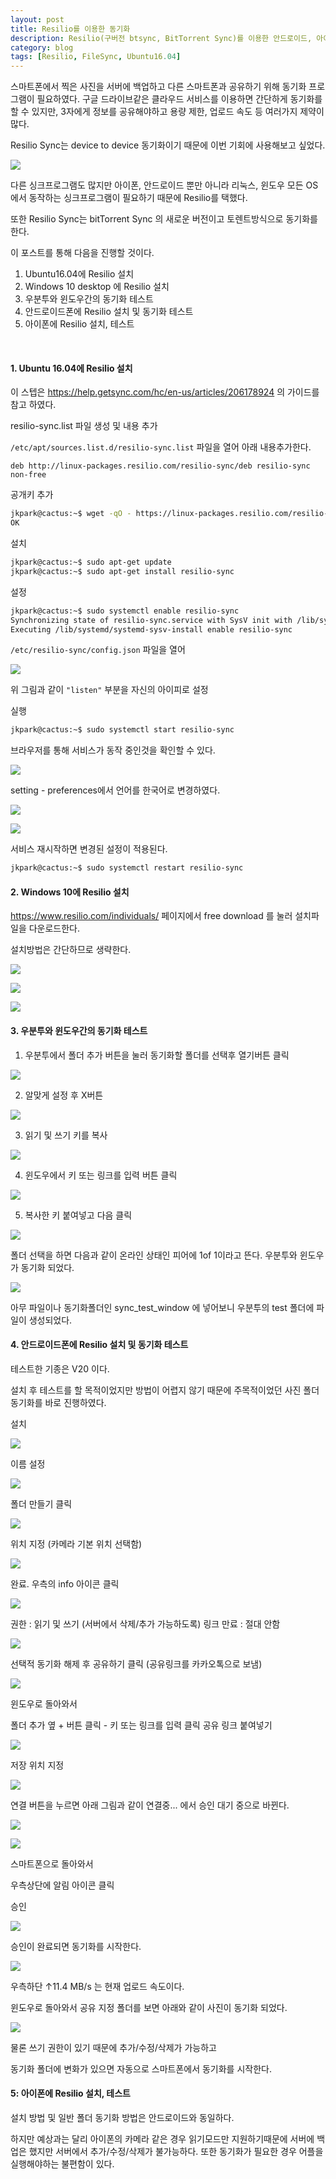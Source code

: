 ```yaml
---
layout: post
title: Resilio를 이용한 동기화
description: Resilio(구버전 btsync, BitTorrent Sync)를 이용한 안드로이드, 아이폰, 서버, 데스크탑 동기화 작업 내역
category: blog
tags: [Resilio, FileSync, Ubuntu16.04]
---
```


스마트폰에서 찍은 사진을 서버에 백업하고
다른 스마트폰과 공유하기 위해 동기화 프로그램이 필요하였다.
구글 드라이브같은 클라우드 서비스를 이용하면 간단하게 동기화를 할 수 있지만,
3자에게 정보를 공유해야하고 용량 제한, 업로드 속도 등 여러가지 제약이 많다.

Resilio Sync는 device to device 동기화이기 때문에 이번 기회에 사용해보고 싶었다.

![](https://4.bp.blogspot.com/-svFi0Ikw0Dg/WCviIDzsnzI/AAAAAAAAAkQ/EZ6VpP4ca2segoKl1S1VpLExJDlyXDpcQCEw/s320/%25EC%25BA%25A1%25EC%25B2%2598.PNG)


다른 싱크프로그램도 많지만 아이폰, 안드로이드 뿐만 아니라 리눅스, 윈도우 모든 OS에서 동작하는 싱크프로그램이 필요하기 때문에 Resilio를 택했다.

또한 Resilio Sync는 bitTorrent Sync 의 새로운 버전이고 토렌트방식으로 동기화를 한다.


이 포스트를 통해 다음을 진행할 것이다.

1. Ubuntu16.04에 Resilio 설치
2. Windows 10 desktop 에 Resilio 설치
3. 우분투와 윈도우간의 동기화 테스트
4. 안드로이드폰에 Resilio 설치 및 동기화 테스트
5. 아이폰에 Resilio 설치, 테스트

<br>

#### 1. Ubuntu 16.04에 Resilio 설치
이 스텝은 https://help.getsync.com/hc/en-us/articles/206178924 의 가이드를 참고 하였다.

resilio-sync.list 파일 생성 및 내용 추가

`/etc/apt/sources.list.d/resilio-sync.list` 파일을 열어 아래 내용추가한다.
```
deb http://linux-packages.resilio.com/resilio-sync/deb resilio-sync non-free
```


공개키 추가
```bash
jkpark@cactus:~$ wget -qO - https://linux-packages.resilio.com/resilio-sync/key.asc | sudo apt-key add -
OK
```

설치
```bash
jkpark@cactus:~$ sudo apt-get update
jkpark@cactus:~$ sudo apt-get install resilio-sync
```
설정
```bash
jkpark@cactus:~$ sudo systemctl enable resilio-sync
Synchronizing state of resilio-sync.service with SysV init with /lib/systemd/systemd-sysv-install...
Executing /lib/systemd/systemd-sysv-install enable resilio-sync
```

`/etc/resilio-sync/config.json` 파일을 열어

![](https://2.bp.blogspot.com/-ZrnOLvA2UjU/WCvnrMOPMlI/AAAAAAAAAks/Ncv_wdGj5lskBVV9W0Mkckka9HrPtrKXQCLcB/s500/%25EC%25BA%25A1%25EC%25B2%25984.PNG)

위 그림과 같이 `"listen"` 부분을 자신의 아이피로 설정


실행
```bash
jkpark@cactus:~$ sudo systemctl start resilio-sync
```

브라우저를 통해 서비스가 동작 중인것을 확인할 수 있다.

![](https://1.bp.blogspot.com/--WTOJ9O1YcE/WCvn2iTX7GI/AAAAAAAAAkw/WqTsp2tcSJkgzfEhpB9pD4O5PigjqoGDgCLcB/s500/%25EC%25BA%25A1%25EC%25B2%25985.PNG)

setting - preferences에서 언어를 한국어로 변경하였다.

![](https://4.bp.blogspot.com/--_Qe39e4Pns/WCvqR-541gI/AAAAAAAAAlQ/u1-0E27CQlQ2xMrOHr6wt8z4NDetHnDWwCLcB/s500/%25EC%25BA%25A1%25EC%25B2%259810.PNG)

![](https://2.bp.blogspot.com/-bO-urYyvhDA/WCvqR7edCSI/AAAAAAAAAlU/J-jkTxAWqLExegF2OiAAy1SUG6lvQBJzwCLcB/s500/%25EC%25BA%25A1%25EC%25B2%259811.PNG)


서비스 재시작하면 변경된 설정이 적용된다.
```bash
jkpark@cactus:~$ sudo systemctl restart resilio-sync
```


#### 2. Windows 10에 Resilio 설치
https://www.resilio.com/individuals/ 페이지에서 free download 를 눌러 설치파일을 다운로드한다.

설치방법은 간단하므로 생략한다.

![](https://1.bp.blogspot.com/-FF_N0AQGGJM/WCvo4THGOrI/AAAAAAAAAlA/dopoByyrylUiMxs591N9WwOkDZWAj97dACLcB/s500/%25EC%25BA%25A1%25EC%25B2%25986.PNG)

![](https://4.bp.blogspot.com/-laRZDAUXJEM/WCvo4eX6e0I/AAAAAAAAAk4/vpc0ACFwrZMOG2A0U9M2nBpzKd6f0tUawCLcB/s500/%25EC%25BA%25A1%25EC%25B2%25987.PNG)

![](https://1.bp.blogspot.com/-FySFHxhwMCM/WCvo4YHynkI/AAAAAAAAAk8/bDGoXpdCTjou1ICu8J87HafrlTkOjngpwCLcB/s500/%25EC%25BA%25A1%25EC%25B2%25988.PNG)




#### 3. 우분투와 윈도우간의 동기화 테스트

1. 우분투에서 폴더 추가 버튼을 눌러 동기화할 폴더를 선택후 열기버튼 클릭

![](https://4.bp.blogspot.com/-uCjhujHCziw/WCvrdAxA_kI/AAAAAAAAAls/FiZUJ1lM8gEI1Ba9hIxjKZpzuOYp-Hv_gCLcB/s500/%25EC%25BA%25A1%25EC%25B2%259813.PNG)

2. 알맞게 설정 후 X버튼

![](https://1.bp.blogspot.com/-bjF-_84F6YI/WCvrdOp7oMI/AAAAAAAAAlw/p8icn-8DawI80DUou2LosbrnJLOw3wHTgCLcB/s500/%25EC%25BA%25A1%25EC%25B2%259814.PNG)

3. 읽기 및 쓰기 키를 복사

![](https://3.bp.blogspot.com/-QLYTcUHAD0k/WCvucwrRC3I/AAAAAAAAAmQ/BjJWRiyhfcgDMSNqdDOxf81bruFyOXxJQCLcB/s500/%25EC%25BA%25A1%25EC%25B2%259816.PNG)

4. 윈도우에서 키 또는 링크를 입력 버튼 클릭

![](https://1.bp.blogspot.com/-52gPM2U_9zY/WCvvJbQag_I/AAAAAAAAAmU/8RD6xRNgtyc0kzY1TnaBUESNxE7XUZaXACLcB/s500/%25EC%25BA%25A1%25EC%25B2%259817.PNG)


5. 복사한 키 붙여넣고 다음 클릭

![](https://3.bp.blogspot.com/-fh05rZYjcqc/WCvvJZx4bJI/AAAAAAAAAmY/JN8RKQtjNt4cw4JBBzxoyMdrEKIM7xHAgCLcB/s500/%25EC%25BA%25A1%25EC%25B2%259818.PNG)

폴더 선택을 하면 다음과 같이 온라인 상태인 피어에 1of 1이라고 뜬다.
우분투와 윈도우가 동기화 되었다.

![](https://4.bp.blogspot.com/-LL-fJCBwBAY/WCvvJR3NPpI/AAAAAAAAAmc/4kY1dfKa9TclqDTx-PQ_cwO3OuPK2fswACLcB/s500/%25EC%25BA%25A1%25EC%25B2%259819.PNG)

아무 파일이나 동기화폴더인 sync_test_window 에 넣어보니
우분투의 test 폴더에 파일이 생성되었다.


#### 4. 안드로이드폰에 Resilio 설치 및 동기화 테스트

테스트한 기종은 V20 이다.

설치 후 테스트를 할 목적이었지만 방법이 어렵지 않기 때문에
주목적이었던 사진 폴더 동기화를 바로 진행하였다.


설치

![](https://3.bp.blogspot.com/-rBlhHMA2woI/WCwiSKhadyI/AAAAAAAAAm4/KJiqvas5Bj8rpnH8QNQeSny8nsDka1oHwCLcB/s500/device-2016-11-16-175620.png)

이름 설정

![](https://4.bp.blogspot.com/-vpEwy_PxrQs/WCwiSNKkLdI/AAAAAAAAAm8/nyWO88lApRIMNsJyl39uQU2Sel7tTLKXwCLcB/s500/device-2016-11-16-175844.png)

폴더 만들기 클릭

![](https://1.bp.blogspot.com/-40iWT6vgO4I/WCwiSChl6eI/AAAAAAAAAm0/PLeun1SULKwpMKfdcDpZ443bSZAA-DJPQCLcB/s500/device-2016-11-16-180222.png)

위치 지정 (카메라 기본 위치 선택함)

![](https://4.bp.blogspot.com/-wWDUQkwbd3M/WCwiSolCoyI/AAAAAAAAAnA/6JijjEdsyWo6A341A0GeZ34xs4U5_T5CgCLcB/s500/device-2016-11-16-180316.png)

완료.
우측의 info 아이콘 클릭

![](https://1.bp.blogspot.com/-7am8kgBsmc0/WCwiSiI_u5I/AAAAAAAAAnE/UCacEJDu_CEBfZcEaxLtvc2cb0zCKgUNgCLcB/s500/device-2016-11-16-180328.png)

권한 : 읽기 및 쓰기 (서버에서 삭제/추가 가능하도록)
링크 만료 : 절대 안함

![](https://1.bp.blogspot.com/-8gHtSGyy-cc/WCwiS6cPgGI/AAAAAAAAAnI/hbLEWL887DQdDYGPpbEFBGl1AF69mOhKwCLcB/s500/device-2016-11-16-180357.png)

선택적 동기화 해제 후 공유하기 클릭 (공유링크를 카카오톡으로 보냄)

![](https://2.bp.blogspot.com/-rYlSdEN1nlA/WCwiTBw7T2I/AAAAAAAAAnU/1Lmlu7wNaewurUiWTHX1Cu5ahl62fSDpQCLcB/s500/device-2016-11-16-180412.png)


윈도우로 돌아와서 

폴더 추가 옆 + 버튼 클릭 - 키 또는 링크를 입력 클릭
공유 링크 붙여넣기

![](https://1.bp.blogspot.com/-Ju0pqCI8ddM/WCwiUNylkzI/AAAAAAAAAng/SKzaalTgxi4htwzDbz_EKiBx-24btIWvwCLcB/s500/%25EC%25BA%25A1%25EC%25B2%259820.PNG)

저장 위치 지정

![](https://2.bp.blogspot.com/-TOmxuQHghUU/WCwiUUAF1xI/AAAAAAAAAnk/poBRpBEDiE8PW32qQMptWRzCM6zExET5wCLcB/s500/%25EC%25BA%25A1%25EC%25B2%259821.PNG)

연결 버튼을 누르면 아래 그림과 같이 연결중... 에서 승인 대기 중으로 바뀐다.

![](https://2.bp.blogspot.com/-THqEnquc_xQ/WCwiUobdUOI/AAAAAAAAAns/rj6_QsmPDCk_zED1PdrBuYbobEW0h-f3ACLcB/s500/%25EC%25BA%25A1%25EC%25B2%259822.PNG)

![](https://1.bp.blogspot.com/-aYBAvnjoSgw/WCwiUWstCiI/AAAAAAAAAno/JWexDeepWSwlmPuQT8SsSBSQ-kFV9D0aACLcB/s500/%25EC%25BA%25A1%25EC%25B2%259823.PNG)

스마트폰으로 돌아와서

우측상단에 알림 아이콘 클릭

승인

![](https://4.bp.blogspot.com/-6pOetOs7cAE/WCwiTQT_L6I/AAAAAAAAAnM/lvjaMP2wbo061aljxddFiUWYKmyZdhdlACLcB/s500/device-2016-11-16-180643.png)

승인이 완료되면 동기화를 시작한다.

![](https://1.bp.blogspot.com/-qhCS8iaq-60/WCwiT15pcuI/AAAAAAAAAnc/RHykztW8IMcWJbTNCGhS8nFayKcsG0D_gCLcB/s500/device-2016-11-16-180744.png)

우측하단 ↑11.4 MB/s 는 현재 업로드 속도이다.

윈도우로 돌아와서
공유 지정 폴더를 보면 아래와 같이 사진이 동기화 되었다.

![](https://3.bp.blogspot.com/-1tCUR8HxW3c/WCwiU6yKb9I/AAAAAAAAAnw/W5qmfz4oAvwfVuqDQx0zOA-wAfEg3zJjwCLcB/s500/%25EC%25BA%25A1%25EC%25B2%259824.PNG)

물론 쓰기 권한이 있기 때문에 추가/수정/삭제가 가능하고

동기화 폴더에 변화가 있으면 자동으로 스마트폰에서 동기화를 시작한다.


#### 5: 아이폰에 Resilio 설치, 테스트

설치 방법 및 일반 폴더 동기화 방법은 안드로이드와 동일하다.

하지만 예상과는 달리 아이폰의 카메라 같은 경우 읽기모드만 지원하기때문에
서버에 백업은 했지만 서버에서 추가/수정/삭제가 불가능하다.
또한 동기화가 필요한 경우 어플을 실행해야하는 불편함이 있다.
